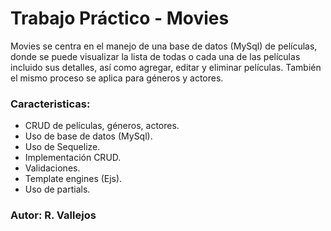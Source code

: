 # Trabajo Práctico - Movies

Movies se centra en el manejo de una base de datos (MySql) de películas, donde se puede visualizar la lista de todas o cada una de las películas incluido sus detalles, así como agregar, editar y eliminar películas.
También el mismo proceso se aplica para géneros y actores.

### Caracteristicas:
- CRUD de películas, géneros, actores.
- Uso de base de datos (MySql).
- Uso de Sequelize.
- Implementación CRUD.
- Validaciones.
- Template engines (Ejs).
- Uso de partials.

### Autor: R. Vallejos